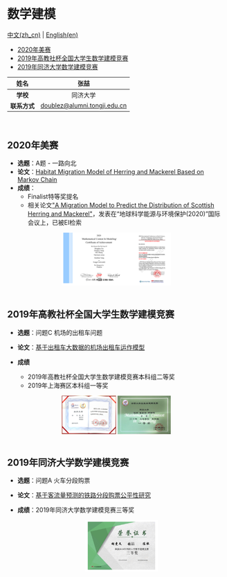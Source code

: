 # 数学建模

[中文(zh_cn)](https://github.com/doubleZ0108/Mathematical-Contest-in-Modeling/blob/master/README.md) | [English(en)](https://github.com/doubleZ0108/Mathematical-Contest-in-Modeling/blob/master/README_en.md)

* [2020年美赛](#2020年美赛)
* [2019年高教社杯全国大学生数学建模竞赛](#2019年高教社杯全国大学生数学建模竞赛)
* [2019年同济大学数学建模竞赛](#2019年同济大学数学建模竞赛)

|     姓名     |                             张喆                             |
| :----------: | :----------------------------------------------------------: |
|   **学校**   |                           同济大学                           |
| **联系方式** | [doublez@alumni.tongji.edu.cn](mailto:doublez@alumni.tongji.edu.cn) |

<br/>

## 2020年美赛

- **选题**：A题 - 一路向北
- **论文**：[Habitat Migration Model of Herring and Mackerel Based on Markov Chain](https://github.com/doubleZ0108/Mathematical-Contest-in-Modeling/blob/master/2020%E7%BE%8E%E8%B5%9B%20%7C%20MCM/article/2001958.pdf)
- **成绩**：
  - Finalist特等奖提名
  - 相关论文["A Migration Model to Predict the Distribution of Scottish Herring and Mackerel"](https://www.engineeringvillage.com/search/doc/abstract.url?&pageType=quickSearch&usageZone=resultslist&usageOrigin=searchresults&searchtype=Quick&SEARCHID=6b710401a8284effa924cba7fd03d0b2&DOCINDEX=1&ignore_docid=cpx_27d226d317402a47d6aM7da210178163190&database=131&format=quickSearchAbstractFormat&tagscope=&displayPagination=yes)，发表在“地球科学能源与环境保护(2020)”国际会议上，已被EI检索

<div align="center"><img src="2020美赛 | MCM/mcm-award.png" alt="Finalist_Certificate" width="50%;" /></div>

<br/>

## 2019年高教社杯全国大学生数学建模竞赛

- **选题**：问题C 机场的出租车问题

- **论文**：[基于出租车大数据的机场出租车运作模型](https://github.com/doubleZ0108/Mathematical-Contest-in-Modeling/blob/master/2019国赛%20%7C%20CUMCM%20/论文/C201909003048.pdf)

- **成绩**
  - 2019年高教社杯全国大学生数学建模竞赛本科组二等奖
  - 2019年上海赛区本科组一等奖

<div align="center"><img src="2019国赛 | CUMCM/cumcm-award.png" alt="数模国家二等奖" width="50%;" /></div>

<br/>

## 2019年同济大学数学建模竞赛

- **选题**：问题A 火车分段购票

- **论文**：[基于客流量预测的铁路分段购票公平性研究](https://github.com/doubleZ0108/Mathematical-Contest-in-Modeling/blob/master/2019校赛%20%7C%20TJMCM/论文/基于客流量预测的铁路分段购票公平性研究.pdf)

- **成绩**：2019年同济大学数学建模竞赛三等奖

  <div align="center"><img src="2019校赛 | TJMCM/2019数模校赛证书.png" alt="2019数模校赛证书" width="35%;" /></div>


